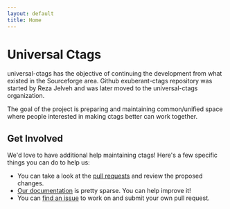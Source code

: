 ```yaml
---
layout: default
title: Home
---
```


# Universal Ctags

universal-ctags has the objective of continuing the development from what existed
in the Sourceforge area. Github exuberant-ctags repository was started by Reza
Jelveh and was later moved to the universal-ctags organization.

The goal of the project is preparing and maintaining common/unified space where
people interested in making ctags better can work together.

## Get Involved

We'd love to have additional help maintaining ctags! Here's a few specific things
you can do to help us:

* You can take a look at the [pull requests](https://github.com/universal-ctags/ctags/pulls) and review the proposed changes.
* [Our documentation](https://github.com/universal-ctags/ctags/tree/master/docs) is pretty sparse. You can help improve it!
* You can [find an issue](https://github.com/universal-ctags/ctags/issues) to work on and submit your own pull request.
